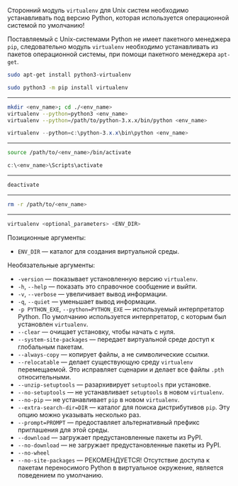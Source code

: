 Сторонний модуль `virtualenv` для Unix систем необходимо устанавливать под версию Python, которая используется операционной системой по умолчанию!

Поставляемый с Unix-системами Python не имеет пакетного менеджера `pip`, следовательно модуль `virtualenv` необходимо устанавливать из пакетов операционной системы, при помощи пакетного менеджера `apt-get`.

```zsh
sudo apt-get install python3-virtualenv
```

```zsh
sudo python3 -m pip install virtualenv
```

------------------------------------------------------------------------------------------------------------------------

```zsh
mkdir <env_name>; cd ./<env_name>
virtualenv --python=python3 <env_name>
virtualenv --python=/path/to/python-3.x.x/bin/python <env_name>
```

```PowerShell
virtualenv --python=c:\python-3.x.x\bin\python <env_name>
```

------------------------------------------------------------------------------------------------------------------------

```zsh
source /path/to/<env_name>/bin/activate
```

```PowerShell
c:\<env_name>\Scripts\activate
```

------------------------------------------------------------------------------------------------------------------------

```zsh
deactivate
```

---

```zsh
rm -r /path/to/<env_name>
```

---

```zsh
virtualenv <optional_parameters> <ENV_DIR>
```

Позиционные аргументы:

- `ENV_DIR` — каталог для создания виртуальной среды.

Необязательные аргументы:

- `-version` — показывает установленную версию `virtualenv`.
- `-h`, `--help` — показать это справочное сообщение и выйти.
- `-v`, `--verbose` — увеличивает вывод информации.
- `-q`, `--quiet` — уменьшает вывод информации.
- `-p PYTHON_EXE`, `--python=PYTHON_EXE` — используемый интерпретатор Python. По умолчанию используется интерпретатор, с которым был установлен `virtualenv`.
- `--clear` — очищает установку, чтобы начать с нуля.
- `--system-site-packages` — передает виртуальной среде доступ к глобальным пакетам.
- `--always-copy` — копирует файлы, а не символические ссылки.
- `--relocatable` — делает существующую среду `virtualenv` перемещаемой. Это исправляет сценарии и делает все файлы `.pth` относительными.
- `--unzip-setuptools` — разархивирует `setuptools` при установке.
- `--no-setuptools` — не устанавливает `setuptools` в новом `virtualenv`.
- `--no-pip` — не устанавливает `pip` в новом `virtualenv`.
- `--extra-search-dir=DIR` — каталог для поиска дистрибутивов `pip`. Эту опцию можно указывать несколько раз.
- `--prompt=PROMPT` — предоставляет альтернативный префикс приглашения для этой среды.
- `--download` — загружает предустановленные пакеты из PyPI.
- `--no-download` — не загружает предустановленные пакеты из PyPI.
- `--no-wheel`
- `--no-site-packages` — РЕКОМЕНДУЕТСЯ! Отсутствие доступа к пакетам переносимого Python в виртуальное окружение, является поведением по умолчанию.